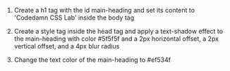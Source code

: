 1. Create a h1 tag with the id main-heading and set its content to 'Codedamn CSS Lab' inside the body tag

2. Create a style tag inside the head tag and apply a text-shadow effect to the main-heading with color #5f5f5f and a 2px horizontal offset, a 2px vertical offset, and a 4px blur radius

3. Change the text color of the main-heading to #ef534f